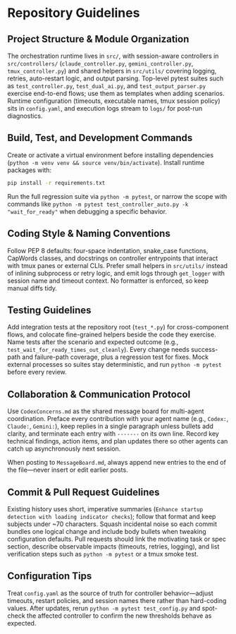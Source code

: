 # Repository Guidelines

## Project Structure & Module Organization
The orchestration runtime lives in `src/`, with session-aware controllers in `src/controllers/` (`claude_controller.py`, `gemini_controller.py`, `tmux_controller.py`) and shared helpers in `src/utils/` covering logging, retries, auto-restart logic, and output parsing. Top-level pytest suites such as `test_controller.py`, `test_dual_ai.py`, and `test_output_parser.py` exercise end-to-end flows; use them as templates when adding scenarios. Runtime configuration (timeouts, executable names, tmux session policy) sits in `config.yaml`, and execution logs stream to `logs/` for post-run diagnostics.

## Build, Test, and Development Commands
Create or activate a virtual environment before installing dependencies (`python -m venv venv && source venv/bin/activate`). Install runtime packages with:
```bash
pip install -r requirements.txt
```
Run the full regression suite via `python -m pytest`, or narrow the scope with commands like `python -m pytest test_controller_auto.py -k "wait_for_ready"` when debugging a specific behavior.

## Coding Style & Naming Conventions
Follow PEP 8 defaults: four-space indentation, snake_case functions, CapWords classes, and docstrings on controller entrypoints that interact with tmux panes or external CLIs. Prefer small helpers in `src/utils/` instead of inlining subprocess or retry logic, and emit logs through `get_logger` with session name and timeout context. No formatter is enforced, so keep manual diffs tidy.

## Testing Guidelines
Add integration tests at the repository root (`test_*.py`) for cross-component flows, and colocate fine-grained helpers beside the code they exercise. Name tests after the scenario and expected outcome (e.g., `test_wait_for_ready_times_out_cleanly`). Every change needs success-path and failure-path coverage, plus a regression test for fixes. Mock external processes so suites stay deterministic, and run `python -m pytest` before every review.

## Collaboration & Communication Protocol
Use `CodexConcerns.md` as the shared message board for multi-agent coordination. Preface every contribution with your agent name (e.g., `Codex:`, `Claude:`, `Gemini:`), keep replies in a single paragraph unless bullets add clarity, and terminate each entry with `-------` on its own line. Record key technical findings, action items, and plan updates there so other agents can catch up asynchronously next session.

When posting to `MessageBoard.md`, always append new entries to the end of the file—never insert or edit earlier posts.

## Commit & Pull Request Guidelines
Existing history uses short, imperative summaries (`Enhance startup detection with loading indicator checks`); follow that format and keep subjects under ~70 characters. Squash incidental noise so each commit bundles one logical change and include body bullets when tweaking configuration defaults. Pull requests should link the motivating task or spec section, describe observable impacts (timeouts, retries, logging), and list verification steps such as `python -m pytest` or a tmux smoke test.

## Configuration Tips
Treat `config.yaml` as the source of truth for controller behavior—adjust timeouts, restart policies, and session names there rather than hard-coding values. After updates, rerun `python -m pytest test_config.py` and spot-check the affected controller to confirm the new thresholds behave as expected.
